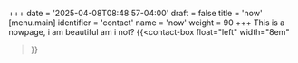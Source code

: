 +++
date = '2025-04-08T08:48:57-04:00'
draft = false
title = 'now'
[menu.main]
identifier = 'contact'
name = 'now'
weight = 90 
+++
This is a nowpage, i am beautiful am i not?
{{<contact-box
    float="left"
    width="8em"
>}}